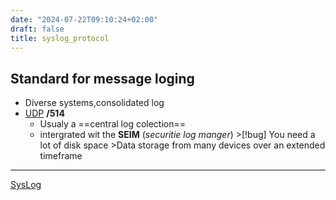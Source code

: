 ```yaml
---
date: "2024-07-22T09:10:24+02:00"
draft: false
title: syslog_protocol
---
```


## Standard for message loging

-   Diverse systems,consolidated log
-   [UDP](/Notes/posts/for_later/UDP) **/514**
    -   Usualy a ==central log colection==
    -   intergrated wit the **SEIM** (*securitie log manger*) >\[!bug\]
        You need a lot of disk space >Data storage from many devices
        over an extended timeframe

------------------------------------------------------------------------

[SysLog](/Notes/posts/logging/SysLog)
